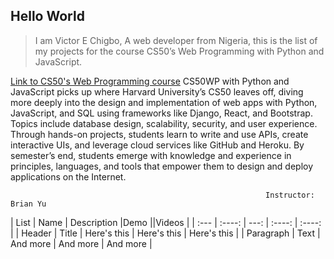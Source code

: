 ## Hello World

>I am Victor E Chigbo, A web developer from Nigeria, this is the list of my projects for the course CS50’s Web Programming with Python and JavaScript.

[Link to CS50's Web Programming course](https://cs50.harvard.edu/web/2020/)
CS50WP with Python and JavaScript picks up where Harvard University’s CS50 leaves off, diving more deeply into the design and implementation of web apps with Python, JavaScript, and SQL using frameworks like Django, React, and Bootstrap. Topics include database design, scalability, security, and user experience. Through hands-on projects, students learn to write and use APIs, create interactive UIs, and leverage cloud services like GitHub and Heroku. By semester’s end, students emerge with knowledge and experience in principles, languages, and tools that empower them to design and deploy applications on the Internet.

                                                             
                                                             Instructor: Brian Yu
                                                             
                                                        

| List      | Name | Description    |Demo     ||Videos     |
| :---        |    :----:   |          ---: |          :----: |          :----: |
| Header      | Title       | Here's this   | Here's this   | Here's this   |
| Paragraph   | Text        | And more      | And more      | And more      |
